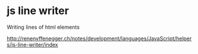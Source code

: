 # js line writer

Writing lines of html elements

http://renenyffenegger.ch/notes/development/languages/JavaScript/helpers/js-line-writer/index
